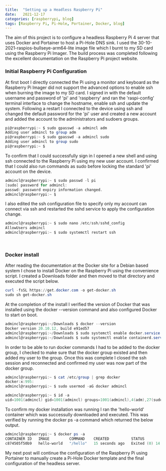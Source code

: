 ```yaml
---
title:  "Setting up a Headless Raspberry Pi"
date:   2021-12-17
categories: [raspberrypi, blog]
tags: [Raspberry Pi, Pi-Hole, Portainer, Docker, blog]
---
```


The aim of this project is to configure a headless Raspberry Pi 4 server that uses Docker and Portainer to host a Pi-Hole DNS sink. I used the 30-10-2021-raspios-bullseye-arm64-lite image file which I burnt to my SD card using the Raspberry Pi Imager. The build process was completed following the excellent documentation on the Raspberry Pi project website.

### Initial Raspberry Pi Configuration

At first boot I directly connected the Pi using a monitor and keyboard as the Raspberry Pi Imager did not support the advanced options to enable ssh when burning the image to my SD card. I signed in with the default username and password of 'pi' and 'raspberry' and ran the 'raspi-config' terminal interface to change the hostname, enable ssh and update the system. Following a restart I connected to the device using ssh and changed the default password for the 'pi' user and created a new account and added the account to the administrators and sudoers groups.

```powershell
pi@raspberrypi:~ $ sudo gpasswd -a admincl adm
Adding user admincl to group adm
pi@raspberrypi:~ $ sudo gpasswd -a admincl sudo
Adding user admincl to group sudo
pi@raspberrypi:~ $
```

To confirm that I could successfully sign in I opened a new shell and using ssh connected to the Raspberry Pi using my new user account. I confirmed that I could also run commands as sudo before locking the standard 'pi' account on the device.

```powershell
admincl@raspberrypi:~ $ sudo passwd -l pi
[sudo] password for admincl:
passwd: password expiry information changed.
admincl@raspberrypi:~ $
```

I also edited the ssh configuration file to specify only my account can connect via ssh and restarted the sshd service to apply the configuration change.

```powershell
admincl@raspberrypi:~ $ sudo nano /etc/ssh/sshd_config
AllowUsers admincl
admincl@raspberrypi:~ $ sudo systemctl restart ssh
```
&nbsp;
### Docker install
After reading the documentation at the Docker site for a Debian based system I chose to install Docker on the Raspberry Pi using the convenience script. I created a Downloads folder and then moved to that directory and executed the script below.

```powershell
curl -fsSL https://get.docker.com -o get-docker.sh
sudo sh get-docker.sh
```
At the completion of the install I verified the version of Docker that was installed using the docker --version command and also configured Docker to start on boot.
```powershell
admincl@raspberrypi:~/Downloads $ docker --version
Docker version 20.10.12, build e91ed57
admincl@raspberrypi:~/Downloads $ sudo systemctl enable docker.service
admincl@raspberrypi:~/Downloads $ sudo systemctl enable containerd.service
```
In order to be able to run docker commands I had to be added to the docker group, I checked to make sure that the docker group existed and then added my user to the group. Once this was complete I closed the ssh session and reconnected and confirmed my user was now part of the docker group.

```powershell
admincl@raspberrypi:~ $ cat /etc/group | grep docker
docker:x:995:
admincl@raspberrypi:~ $ sudo usermod -aG docker admincl

admincl@raspberrypi:~ $ id -a
uid=1001(admincl) gid=1001(admincl) groups=1001(admincl),4(adm),27(sudo),995(docker)
```
To confirm my docker installation was running I ran the 'hello-world' container which was successully downloaded and executed. This was verified by running the docker ps -a command which returned the below output.

```powershell
admincl@raspberrypi:~ $ docker ps -a
CONTAINER ID   IMAGE         COMMAND    CREATED          STATUS                      PORTS     NAMES
c874505f50b9   hello-world   "/hello"   15 seconds ago   Exited (0) 14 seconds ago             practical_goldstine
```
My next post will continue the configuration of the Raspberry Pi using Portainer to manually create a Pi-Hole Docker template and the final configuration of the headless server.
